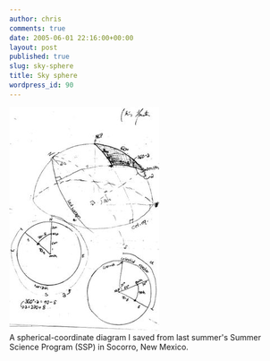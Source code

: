 ```yaml
---
author: chris
comments: true
date: 2005-06-01 22:16:00+00:00
layout: post
published: true
slug: sky-sphere
title: Sky sphere
wordpress_id: 90
---
```


[![](/static/img/document_023.jpg)](/static/img/document_023.jpg)  
A spherical-coordinate diagram I saved from last summer's Summer Science Program (SSP) in Socorro, New Mexico.

